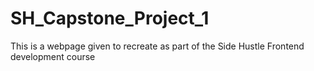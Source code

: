 # SH_Capstone_Project_1
This is a webpage given to recreate as part of the Side Hustle 
Frontend development course
